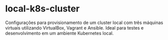 # local-k8s-cluster
Configurações para provisionamento de um cluster local com três máquinas virtuais utilizando VirtualBox, Vagrant e Ansible. Ideal para testes e desenvolvimento em um ambiente Kubernetes local.
